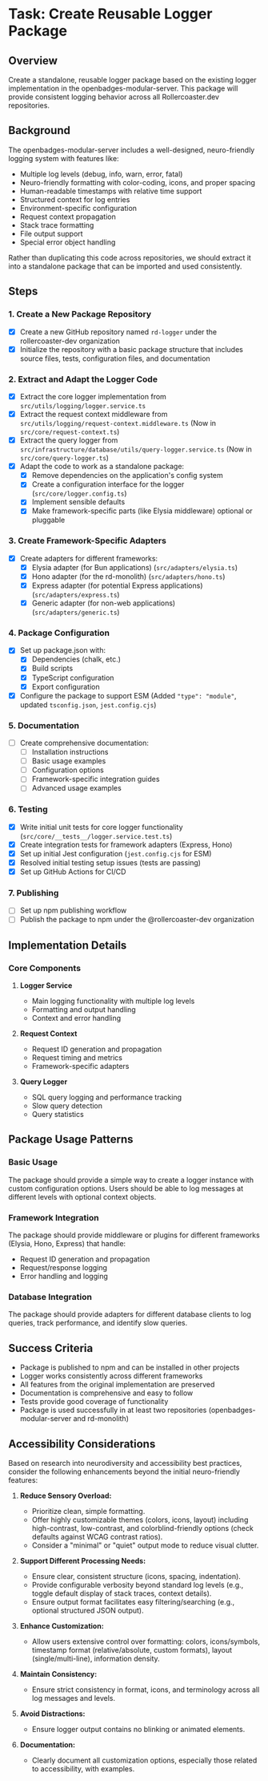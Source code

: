 # Task: Create Reusable Logger Package

## Overview

Create a standalone, reusable logger package based on the existing logger implementation in the openbadges-modular-server. This package will provide consistent logging behavior across all Rollercoaster.dev repositories.

## Background

The openbadges-modular-server includes a well-designed, neuro-friendly logging system with features like:
- Multiple log levels (debug, info, warn, error, fatal)
- Neuro-friendly formatting with color-coding, icons, and proper spacing
- Human-readable timestamps with relative time support
- Structured context for log entries
- Environment-specific configuration
- Request context propagation
- Stack trace formatting
- File output support
- Special error object handling

Rather than duplicating this code across repositories, we should extract it into a standalone package that can be imported and used consistently.

## Steps

### 1. Create a New Package Repository

- [x] Create a new GitHub repository named `rd-logger` under the rollercoaster-dev organization
- [x] Initialize the repository with a basic package structure that includes source files, tests, configuration files, and documentation

### 2. Extract and Adapt the Logger Code

- [x] Extract the core logger implementation from `src/utils/logging/logger.service.ts`
- [x] Extract the request context middleware from `src/utils/logging/request-context.middleware.ts` (Now in `src/core/request-context.ts`)
- [x] Extract the query logger from `src/infrastructure/database/utils/query-logger.service.ts` (Now in `src/core/query-logger.ts`)
- [x] Adapt the code to work as a standalone package:
  - [x] Remove dependencies on the application's config system
  - [x] Create a configuration interface for the logger (`src/core/logger.config.ts`)
  - [x] Implement sensible defaults
  - [x] Make framework-specific parts (like Elysia middleware) optional or pluggable

### 3. Create Framework-Specific Adapters

- [x] Create adapters for different frameworks:
  - [x] Elysia adapter (for Bun applications) (`src/adapters/elysia.ts`)
  - [x] Hono adapter (for the rd-monolith) (`src/adapters/hono.ts`)
  - [x] Express adapter (for potential Express applications) (`src/adapters/express.ts`)
  - [x] Generic adapter (for non-web applications) (`src/adapters/generic.ts`)

### 4. Package Configuration

- [x] Set up package.json with:
  - [x] Dependencies (chalk, etc.)
  - [x] Build scripts
  - [x] TypeScript configuration
  - [x] Export configuration
- [x] Configure the package to support ESM (Added `"type": "module"`, updated `tsconfig.json`, `jest.config.cjs`)

### 5. Documentation

- [ ] Create comprehensive documentation:
  - [ ] Installation instructions
  - [ ] Basic usage examples
  - [ ] Configuration options
  - [ ] Framework-specific integration guides
  - [ ] Advanced usage examples

### 6. Testing

- [x] Write initial unit tests for core logger functionality (`src/core/__tests__/logger.service.test.ts`)
- [x] Create integration tests for framework adapters (Express, Hono)
- [x] Set up initial Jest configuration (`jest.config.cjs` for ESM)
- [x] Resolved initial testing setup issues (tests are passing)
- [x] Set up GitHub Actions for CI/CD

### 7. Publishing

- [ ] Set up npm publishing workflow
- [ ] Publish the package to npm under the @rollercoaster-dev organization

## Implementation Details

### Core Components

1. **Logger Service**
   - Main logging functionality with multiple log levels
   - Formatting and output handling
   - Context and error handling

2. **Request Context**
   - Request ID generation and propagation
   - Request timing and metrics
   - Framework-specific adapters

3. **Query Logger**
   - SQL query logging and performance tracking
   - Slow query detection
   - Query statistics

## Package Usage Patterns

### Basic Usage

The package should provide a simple way to create a logger instance with custom configuration options. Users should be able to log messages at different levels with optional context objects.

### Framework Integration

The package should provide middleware or plugins for different frameworks (Elysia, Hono, Express) that handle:
- Request ID generation and propagation
- Request/response logging
- Error handling and logging

### Database Integration

The package should provide adapters for different database clients to log queries, track performance, and identify slow queries.

## Success Criteria

- Package is published to npm and can be installed in other projects
- Logger works consistently across different frameworks
- All features from the original implementation are preserved
- Documentation is comprehensive and easy to follow
- Tests provide good coverage of functionality
- Package is used successfully in at least two repositories (openbadges-modular-server and rd-monolith)

## Accessibility Considerations

Based on research into neurodiversity and accessibility best practices, consider the following enhancements beyond the initial neuro-friendly features:

1.  **Reduce Sensory Overload:**
    *   Prioritize clean, simple formatting.
    *   Offer highly customizable themes (colors, icons, layout) including high-contrast, low-contrast, and colorblind-friendly options (check defaults against WCAG contrast ratios).
    *   Consider a "minimal" or "quiet" output mode to reduce visual clutter.

2.  **Support Different Processing Needs:**
    *   Ensure clear, consistent structure (icons, spacing, indentation).
    *   Provide configurable verbosity beyond standard log levels (e.g., toggle default display of stack traces, context details).
    *   Ensure output format facilitates easy filtering/searching (e.g., optional structured JSON output).

3.  **Enhance Customization:**
    *   Allow users extensive control over formatting: colors, icons/symbols, timestamp format (relative/absolute, custom formats), layout (single/multi-line), information density.

4.  **Maintain Consistency:**
    *   Ensure strict consistency in format, icons, and terminology across all log messages and levels.

5.  **Avoid Distractions:**
    *   Ensure logger output contains no blinking or animated elements.

6.  **Documentation:**
    *   Clearly document all customization options, especially those related to accessibility, with examples.
